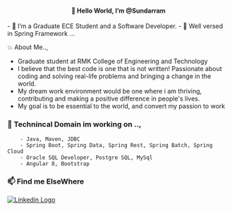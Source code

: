 <h4 align = "center"> 👋 Hello World, I’m @Sundarram </h4>
- 👀 I’m a Graduate ECE Student and a Software Developer. 
- 🌱 Well versed in Spring Framework ...

:boom: About Me..,
- Graduate student at RMK College of Engineering and Technology
- I believe that the best code is one that is not written! Passionate about coding and solving real-life problems and bringing a change in the world.
- My dream work environment would be one where i am thriving, contributing and making a positive difference in people's lives.
- My goal is to be essential to the world, and convert my passion to work


### 💞️ Technincal Domain im working on ..,


        - Java, Maven, JDBC 
        - Spring Boot, Spring Data, Spring Rest, Spring Batch, Spring Cloud
        - Oracle SQL Developer, Postgre SQL, MySql
        - Angular 8, Bootstrap
        
        
### 📫 Find me ElseWhere

 [![Linkedin Logo](https://img.shields.io/badge/-LinkedIn-blue?style=flat-square&logo=Linkedin&logoColor=white)](https://www.linkedin.com/in/sundarram-t-72687114b/)   
 
<!---
Sundarreva/Sundarreva is a ✨ special ✨ repository because its `README.md` (this file) appears on your GitHub profile.
You can click the Preview link to take a look at your changes.
--->
